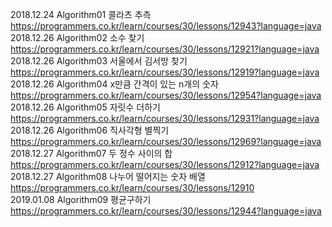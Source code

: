 2018.12.24 Algorithm01 콜라츠 추측 https://programmers.co.kr/learn/courses/30/lessons/12943?language=java  
2018.12.26 Algorithm02 소수 찾기 https://programmers.co.kr/learn/courses/30/lessons/12921?language=java       
2018.12.26 Algorithm03 서울에서 김서방 찾기 https://programmers.co.kr/learn/courses/30/lessons/12919?language=java      
2018.12.26 Algorithm04 x만큼 간격이 있는 n개의 숫자 https://programmers.co.kr/learn/courses/30/lessons/12954?language=java     
2018.12.26 Algorithm05 자릿수 더하기 https://programmers.co.kr/learn/courses/30/lessons/12931?language=java             
2018.12.26 Algorithm06 직사각형 별찍기 https://programmers.co.kr/learn/courses/30/lessons/12969?language=java                    
2018.12.27 Algorithm07 두 정수 사이의 합 https://programmers.co.kr/learn/courses/30/lessons/12912?language=java            
2018.12.27 Algorithm08 나누어 떨어지는 숫자 배열  https://programmers.co.kr/learn/courses/30/lessons/12910            
2019.01.08 Algorithm09 평균구하기 https://programmers.co.kr/learn/courses/30/lessons/12944?language=java
